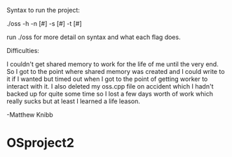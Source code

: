 Syntax to run the project:

./oss -h -n [#] -s [#] -t [#]

run ./oss for more detail on syntax and what each flag does.

Difficulties:

I couldn't get shared memory to work for the life of me until the very end. So I got to the point where shared memory was created and I could write to it if I wanted but timed out when I got to the point of getting worker to interact with it. I also deleted my oss.cpp file on accident which I hadn't backed up for quite some time so I lost a few days worth of work which really sucks but at least I learned a life leason.

-Matthew Knibb
# OSproject2
